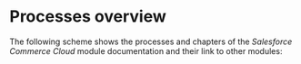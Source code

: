 # Processes overview

The following scheme shows the processes and chapters of the *Salesforce Commerce Cloud* module documentation and their link to other modules:

[comment]: <> (add scheme)

